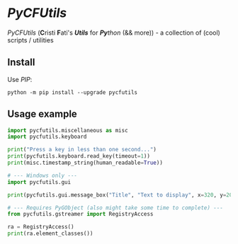 # *PyCFUtils*

*PyCFUtils* (**C**risti **F**ati's ***Utils*** for ***Py**thon* (&& more)) - a collection of (cool) scripts / utilities


## Install

Use *PIP*:

```shell
python -m pip install --upgrade pycfutils
```


## Usage example

```python
import pycfutils.miscellaneous as misc
import pycfutils.keyboard

print("Press a key in less than one second...")
print(pycfutils.keyboard.read_key(timeout=1))
print(misc.timestamp_string(human_readable=True))

# --- Windows only ---
import pycfutils.gui

print(pycfutils.gui.message_box("Title", "Text to display", x=320, y=200))

# --- Requires PyGObject (also might take some time to complete) ---
from pycfutils.gstreamer import RegistryAccess

ra = RegistryAccess()
print(ra.element_classes())
```

